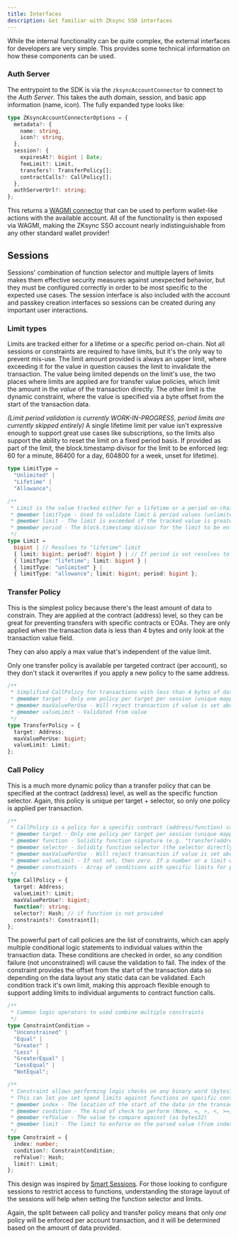 ```yaml
---
title: Interfaces
description: Get familiar with ZKsync SSO interfaces
---
```


While the internal functionality can be quite complex, the external interfaces for developers are very simple.
This provides some technical information on how these components can be used.

### Auth Server

The entrypoint to the SDK is via the ``zksyncAccountConnector`` to connect to the *Auth Server*.
This takes the auth domain, session, and basic app information (name, icon). The fully expanded type looks like:

```ts
type ZKsyncAccountConnectorOptions = {
  metadata?: {
    name: string,
    icon?: string,
  },
  session?: {
    expiresAt?: bigint | Date;
    feeLimit?: Limit,
    transfers?: TransferPolicy[];
    contractCalls?: CallPolicy[];
  },
  authServerUrl?: string;
};
```

This returns a [WAGMI connector](https://wagmi.sh/core/api/connectors) that can be used to perform wallet-like
actions with the available account.
All of the functionality is then exposed via WAGMI,
making the ZKsync SSO account nearly indistinguishable from any other standard wallet provider!

## Sessions

Sessions' combination of function selector and multiple layers of limits makes them effective security measures against unexpected behavior,
but they must be configured correctly in order to be most specific to the expected use cases.
The session interface is also included with the account and passkey creation interfaces so sessions can be created
during any important user interactions.

### Limit types

Limits are tracked either for a lifetime or a specific period on-chain.
Not all sessions or constraints are required to have limits, but it's the only way to prevent mis-use.
The limit amount provided is always an upper limit, where exceeding it for the value in question
 causes the limit to invalidate the transaction.
The value being limited depends on the limit's use,
the two places where limits are applied are for transfer value policies,
which limit the amount in the *value* of the transaction directly.
The other limit is the dynamic constraint,
where the value is specified via a byte offset from the start of the transaction data.

*(Limit period validation is currently WORK-IN-PROGRESS,
period limits are currently skipped entirely)*
A single lifetime limit per value isn't expressive enough to support great use cases like subscriptions,
so the limits also support the ability to reset the limit on a fixed period basis.
If provided as part of the limit,
the block.timestamp divisor for the limit to be enforced
(eg: 60 for a minute, 86400 for a day, 604800 for a week, unset for lifetime).

```ts
type LimitType =
  "Unlimited" |
  "Lifetime" |
  "Allowance";

/**
 * Limit is the value tracked either for a lifetime or a period on-chain
 * @member limitType - Used to validate limit & period values (unlimited has no limit, lifetime has no period, allowance has both!)
 * @member limit - The limit is exceeded if the tracked value is greater than this over the provided period
 * @member period - The block.timestamp divisor for the limit to be enforced (eg: 60 for a minute, 86400 for a day, 604800 for a week, unset for lifetime)
 */
type Limit =
  bigint | // Resolves to "lifetime" limit
  { limit: bigint; period?: bigint } | // If period is set resolves to "allowance" limit, otherwise "lifetime"
  { limitType: "lifetime"; limit: bigint } |
  { limitType: "unlimited" } |
  { limitType: "allowance"; limit: bigint; period: bigint };
```

### Transfer Policy

This is the simplest policy because there's the least amount of data to constrain.
They are applied at the contract (address) level,
so they can be great for preventing transfers with specific contracts or EOAs.
They are only applied when the transaction data is less than 4 bytes and only look at the transaction value field.

They can also apply a max value that's independent of the value limit.

Only one transfer policy is available per targeted contract (per account),
so they don't stack it overwrites if you apply a new policy to the same address.

```ts
/**
 * Simplified CallPolicy for transactions with less than 4 bytes of data
 * @member target - Only one policy per target per session (unique mapping from contractCalls)
 * @member maxValuePerUse - Will reject transaction if value is set above this amount
 * @member valueLimit - Validated from value
 */
type TransferPolicy = {
  target: Address;
  maxValuePerUse: bigint;
  valueLimit: Limit;
};
```

### Call Policy

This is a much more dynamic policy than a transfer policy that can be specified at
the contract (address) level, as well as the specific function selector.
Again,
this policy is unique per target + selector,
so only one policy is applied per transaction.

```ts
/**
 * CallPolicy is a policy for a specific contract (address/function) call.
 * @member target - Only one policy per target per session (unique mapping)
 * @member function - Solidity function signature (e.g. "transfer(address,uint256)")
 * @member selector - Solidity function selector (the selector directly), also unique mapping with target
 * @member maxValuePerUse - Will reject transaction if value is set above this amount (for transfer or call)
 * @member valueLimit - If not set, then zero. If a number or a limit without a period, converts to a lifetime value. Also rejects transactions that have cumulative value greater than what's set here
 * @member constraints - Array of conditions with specific limits for performing range and logic checks (e.g. 5 > x >= 30) on the transaction data (not value!)
 */
type CallPolicy = {
  target: Address;
  valueLimit?: Limit;
  maxValuePerUse?: bigint;
  function?: string;
  selector?: Hash; // if function is not provided
  constraints?: Constraint[];
};
```

The powerful part of call policies are the list of constraints,
which can apply multiple conditional logic statements to individual values within the transaction data.
These conditions are checked in order,
so any condition failure (not unconstrained) will cause the validation to fail.
The index of the constraint provides the offset from the start of the transaction data
so depending on the data layout any static data can be validated.
Each condition track it's own limit,
making this approach flexible enough to support adding limits to individual arguments to
contract function calls.

```typescript
/**
 * Common logic operators to used combine multiple constraints
 */
type ConstraintCondition =
  "Unconstrained" |
  "Equal" |
  "Greater" |
  "Less" |
  "GreaterEqual" |
  "LessEqual" |
  "NotEqual";

/**
 * Constraint allows performing logic checks on any binary word (bytes32) in the transaction.
 * This can let you set spend limits against functions on specific contracts
 * @member index - The location of the start of the data in the transaction. This is not the index of the constraint within the containing array!
 * @member condition - The kind of check to perform (None, =, >, <, >=, <=, !=)
 * @member refValue - The value to compare against (as bytes32)
 * @member limit - The limit to enforce on the parsed value (from index)
 */
type Constraint = {
  index: number;
  condition?: ConstraintCondition;
  refValue?: Hash;
  limit?: Limit;
};

```

This design was inspired by [Smart Sessions](https://github.com/erc7579/smartsessions/blob/main/contracts/external/policies/UniActionPolicy.sol).
For those looking to configure sessions to restrict access to functions,
understanding the storage layout of the sessions will help when setting the function selector and limits.

Again, the split between call policy and transfer policy means that only *one* policy will be enforced per account transaction,
and it will be determined based on the amount of data provided.

